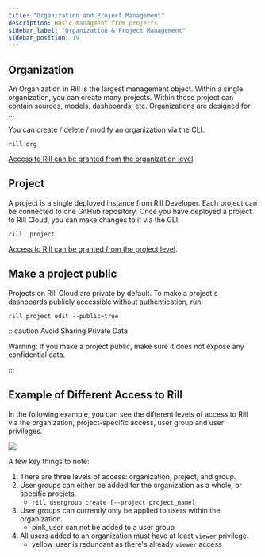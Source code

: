 ```yaml
---
title: "Organization and Project Management"
description: Basic managment from projects 
sidebar_label: "Organization & Project Management"
sidebar_position: 19
---
```

## Organization

An Organization in Rill is the largest management object. Within a single organization, you can create many projects.  Within those project can contain sources, models, dashboards, etc. Organizations are designed for ...

You can create / delete / modify an organization via the CLI.
```
rill org 
```

[Access to Rill can be granted from the organization level](user-management.md#adding-a-member-to-the-organization).

## Project

A project is a single deployed instance from Rill Developer. Each project can be connected to one GitHub repository. Once you have deployed a project to Rill Cloud, you can make changes to it via the CLI.

```
rill  project 
```


[Access to Rill can be granted from the project level](user-management.mdt#adding-a-member-to-a-specific-project).



## Make a project public

Projects on Rill Cloud are private by default. To make a project's dashboards publicly accessible without authentication, run:
```
rill project edit --public=true
```

:::caution Avoid Sharing Private Data

Warning: If you make a project public, make sure it does not expose any confidential data.

:::


## Example of Different Access to Rill


In the following example, you can see the different levels of access to Rill via the organization, project-specific access, user group and user privileges.


<img src = '/img/manage/project-management/project-access.png' class='rounded-gif' />
<br />


A few key things to note:
1. There are three levels of access: organization, project, and group.
2. User groups can either be added for the organization as a whole, or specific proejcts.
    - `rill usergroup create [--project project_name]`
3. User groups can currently only be applied to users within the organization. 
    - pink_user can not be added to a user group
4. All users added to an organization must have at least `viewer` privilege. 
    - yellow_user is redundant as there's already `viewer` access